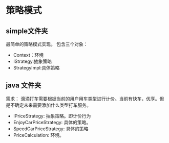# 策略模式
## simple文件夹
最简单的策略模式实现。
包含三个对象：
- Context：环境
- IStrategy:抽象策略
- StrategyImpl:具体策略

## java 文件夹
需求：
滴滴打车需要根据当前的用户用车类型进行计价。当前有快车，优享。但是不确定未来需要添加什么类型打车服务。

- IPriceStrategy: 抽象策略。即计价行为
- EnjoyCarPriceStrategy: 具体的策略。
- SpeedCarPriceStrategy: 具体的策略
- PriceCalculation: 环境。


